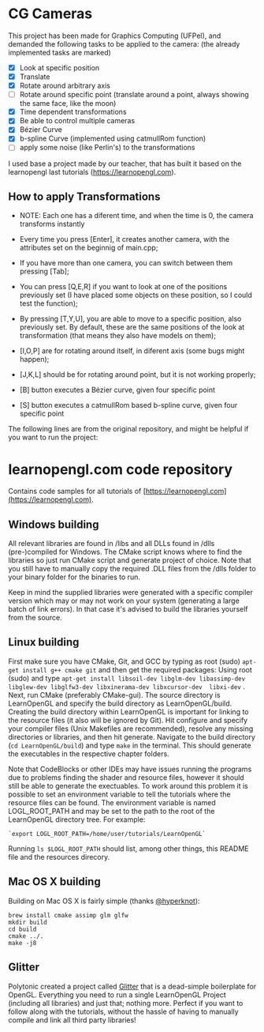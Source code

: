 # CG Cameras
This project has been made for Graphics Computing (UFPel), and demanded the following tasks to be applied to the camera:
(the already implemented tasks are marked)

- [x] Look at specific position
- [x] Translate
- [x] Rotate around arbitrary axis
- [ ] Rotate around specific point (translate around a point, always showing the same face, like the moon)
- [x] Time dependent transformations
- [x] Be able to control multiple cameras
- [x] Bézier Curve
- [x] b-spline Curve (implemented using catmullRom function)
- [ ] apply some noise (like Perlin's) to the transformations

I used base a project made by our teacher, that has built it based on the learnopengl last tutorials (https://learnopengl.com).


## How to apply Transformations

* NOTE: Each one has a diferent time, and when the time is 0, the camera transforms instantly

- Every time you press [Enter], it creates another camera, with the attributes set on the beginnig of main.cpp;

- If you have more than one camera, you can switch between them pressing [Tab];

- You can press [Q,E,R] if you want to look at one of the positions previously set (I have placed some objects on these position, so I could test the function);

- By pressing [T,Y,U], you are able to move to a specific position, also previously set. By default, these are the same positions of the look at transformation (that means they also have models on them);

- [I,O,P] are for rotating around itself, in diferent axis (some bugs might happen);

- [J,K,L] should be for rotating around point, but it is not working properly;

- [B] button executes a Bézier curve, given four specific point

- [S] button executes a catmullRom based b-spline curve, given four specific point

The following lines are from the original repository, and might be helpful if you want to run the project: 

# learnopengl.com code repository
Contains code samples for all tutorials of [https://learnopengl.com](https://learnopengl.com). 

## Windows building
All relevant libraries are found in /libs and all DLLs found in /dlls (pre-)compiled for Windows. 
The CMake script knows where to find the libraries so just run CMake script and generate project of choice.
Note that you still have to manually copy the required .DLL files from the /dlls folder to your binary folder for the binaries to run.

Keep in mind the supplied libraries were generated with a specific compiler version which may or may not work on your system (generating a large batch of link errors). In that case it's advised to build the libraries yourself from the source.

## Linux building
First make sure you have CMake, Git, and GCC by typing as root (sudo) `apt-get install g++ cmake git` and then get the required packages:
Using root (sudo) and type `apt-get install libsoil-dev libglm-dev libassimp-dev libglew-dev libglfw3-dev libxinerama-dev libxcursor-dev  libxi-dev` .
Next, run CMake (preferably CMake-gui). The source directory is LearnOpenGL and specify the build directory as LearnOpenGL/build. Creating the build directory within LearnOpenGL is important for linking to the resource files (it also will be ignored by Git). Hit configure and specify your compiler files (Unix Makefiles are recommended), resolve any missing directories or libraries, and then hit generate. Navigate to the build directory (`cd LearnOpenGL/build`) and type `make` in the terminal. This should generate the executables in the respective chapter folders.

Note that CodeBlocks or other IDEs may have issues running the programs due to problems finding the shader and resource files, however it should still be able to generate the exectuables. To work around this problem it is possible to set an environment variable to tell the tutorials where the resource files can be found. The environment variable is named LOGL_ROOT_PATH and may be set to the path to the root of the LearnOpenGL directory tree. For example:

    `export LOGL_ROOT_PATH=/home/user/tutorials/LearnOpenGL`

Running `ls $LOGL_ROOT_PATH` should list, among other things, this README file and the resources direcory.

## Mac OS X building
Building on Mac OS X is fairly simple (thanks [@hyperknot](https://github.com/hyperknot)):
```
brew install cmake assimp glm glfw
mkdir build
cd build
cmake ../.
make -j8
```

## Glitter
Polytonic created a project called [Glitter](https://github.com/Polytonic/Glitter) that is a dead-simple boilerplate for OpenGL. 
Everything you need to run a single LearnOpenGL Project (including all libraries) and just that; nothing more. 
Perfect if you want to follow along with the tutorials, without the hassle of having to manually compile and link all third party libraries!

